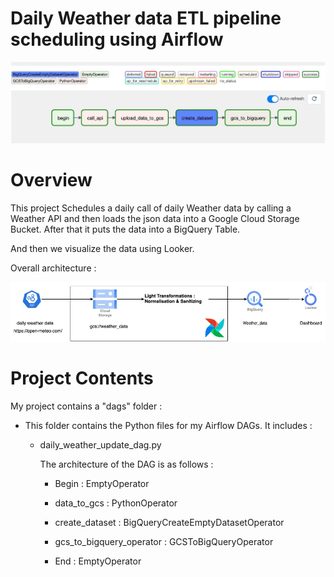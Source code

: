 # Daily Weather data ETL pipeline scheduling using Airflow

![Alt text](images/dags.jpeg)




Overview
========

This project Schedules a daily call of daily Weather data by calling a Weather API and then loads the json data into a Google Cloud Storage Bucket. After that it puts the data into a BigQuery Table.

And then we visualize the data using Looker.


Overall architecture :

![Alt text2](images/dag_architecture.jpg)

Project Contents
================


My project contains a "dags" folder : 
- This folder contains the Python files for my Airflow DAGs. It includes :
    -  daily_weather_update_dag.py  
        
        The architecture of the DAG is as follows :

        - Begin : EmptyOperator 

        - data_to_gcs : PythonOperator

        - create_dataset : BigQueryCreateEmptyDatasetOperator

        - gcs_to_bigquery_operator :  GCSToBigQueryOperator

        - End : EmptyOperator


